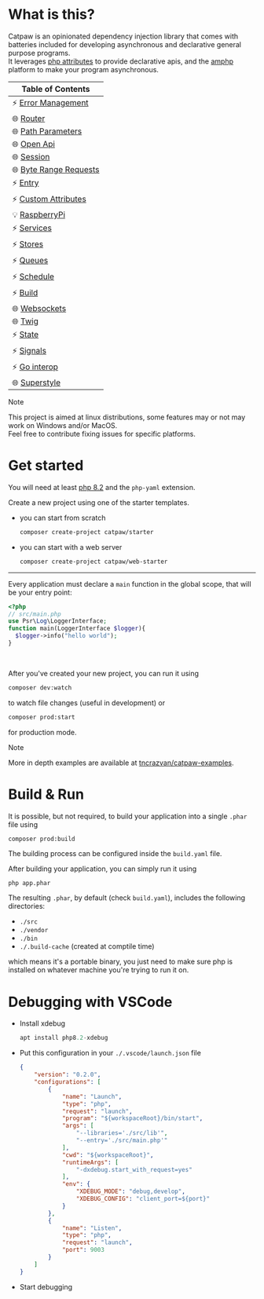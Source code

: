 # What is this?

Catpaw is an opinionated dependency injection library that comes with batteries included for developing asynchronous and declarative general purpose programs.\
It leverages [php attributes](https://www.php.net/manual/en/language.attributes.overview.php) to provide declarative apis, and the [amphp](https://github.com/amphp/amp) platform to make your program asynchronous.


| Table of Contents                                         |
|-----------------------------------------------------------|
| ⚡ [Error Management](./docs/0.error-managament.md)        |
| 🌐 [Router](./docs/1.router.md)                           |
| 🌐 [Path Parameters](./docs/2.path-parameters.md)         |
| 🌐 [Open Api](./docs/18.open-api.md)                      |
| 🌐 [Session](./docs/4.session.md)                         |
| 🌐 [Byte Range Requests](./docs/7.byte-range-requests.md) |
| ⚡ [Entry](./docs/5.entry.md)                              |
| ⚡ [Custom Attributes](./docs/8.custom-attributes.md)      |
| 💡 [RaspberryPi](./docs/11.raspberrypi.md)                |
| ⚡ [Services](./docs/13.services.md)                       |
| ⚡ [Stores](./docs/12.stores.md)                           |
| ⚡ [Queues](./docs/21.queues.md)                           |
| ⚡ [Schedule](./docs/22.schedule.md)                       |
| ⚡ [Build](./docs/23.build.md)                             |
| 🌐 [Websockets](./docs/24.websockets.md)                  |
| 🌐 [Twig](./docs/25.twig.md)                              |
| ⚡ [State](./docs/26.state.md)                             |
| ⚡ [Signals](./docs/27.signals.md)                             |
| ⚡ [Go interop](./docs/28.goffi.md)                             |
| 🌐 [Superstyle](./docs/29.superstyle.md)                             |


> [!NOTE]
> This project is aimed at linux distributions, some features may or not may work on Windows and/or MacOS.\
> Feel free to contribute fixing issues for specific platforms.

# Get started

You will need at least [php 8.2](https://www.php.net/downloads.php) and the `php-yaml` extension.

Create a new project using one of the starter templates.

- you can start from scratch
  ```bash
  composer create-project catpaw/starter
  ```
- you can start with a web server
  ```bash
  composer create-project catpaw/web-starter
  ```
---

Every application must declare a ```main``` function in the global scope, that will be your entry point:

```php
<?php
// src/main.php
use Psr\Log\LoggerInterface;
function main(LoggerInterface $logger){
  $logger->info("hello world");
}
```

<br/>

After you've created your new project, you can run it using

```bash
composer dev:watch
```
to watch file changes (useful in development)
or

```bash
composer prod:start
```
for production mode.



> [!NOTE]
> More in depth examples are available at [tncrazvan/catpaw-examples](https://github.com/tncrazvan/catpaw-examples/tree/master/src).


# Build & Run

It is possible, but not required, to build your application into a single `.phar` file using

```bash
composer prod:build
```
The building process can be configured inside the `build.yaml` file.

After building your application, you can simply run it using
```
php app.phar
```
The resulting `.phar`, by default (check `build.yaml`), includes the following directories:

- `./src`
- `./vendor`
- `./bin`
- `./.build-cache` (created at comptile time)

which means it's a portable binary, you just need to make
sure php is installed on whatever machine you're trying to run it on.

# Debugging with VSCode

- Install xdebug
  ```php
  apt install php8.2-xdebug
  ```

- Put this configuration in your `./.vscode/launch.json` file
  ```json
  {
      "version": "0.2.0",
      "configurations": [
          {
              "name": "Launch",
              "type": "php",
              "request": "launch",
              "program": "${workspaceRoot}/bin/start",
              "args": [
                  "--libraries='./src/lib'",
                  "--entry='./src/main.php'"
              ],
              "cwd": "${workspaceRoot}",
              "runtimeArgs": [
                  "-dxdebug.start_with_request=yes"
              ],
              "env": {
                  "XDEBUG_MODE": "debug,develop",
                  "XDEBUG_CONFIG": "client_port=${port}"
              }
          },
          {
              "name": "Listen",
              "type": "php",
              "request": "launch",
              "port": 9003
          }
      ]
  }
  ```
- Start debugging
